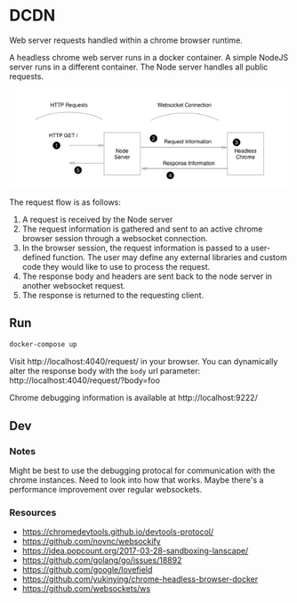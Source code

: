 # DCDN

Web server requests handled within a chrome browser runtime.

A headless chrome web server runs in a docker container. A simple NodeJS server runs in a different container. The Node server handles all public requests.

![](request-diagram.png?1 "Optional title")

The request flow is as follows:

1. A request is received by the Node server
2. The request information is gathered and sent to an active chrome browser session through a websocket connection. 
3. In the browser session, the request information is passed to a user-defined function. The user may define any external libraries and custom code they would like to use to process the request.
4. The response body and headers are sent back to the node server in another websocket request.
5. The response is returned to the requesting client.

## Run

```bash
docker-compose up
```

Visit http://localhost:4040/request/ in your browser. You can dynamically alter the response body with the `body` url parameter: http://localhost:4040/request/?body=foo

Chrome debugging information is available at http://localhost:9222/


## Dev

### Notes

Might be best to use the debugging protocal for communication with the chrome instances. Need to look into how that works. Maybe there's a performance improvement over regular websockets. 

### Resources

 - https://chromedevtools.github.io/devtools-protocol/
 - https://github.com/novnc/websockify
 - https://idea.popcount.org/2017-03-28-sandboxing-lanscape/
 - https://github.com/golang/go/issues/18892
 - https://github.com/google/lovefield  
 - https://github.com/yukinying/chrome-headless-browser-docker
 - https://github.com/websockets/ws